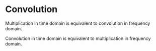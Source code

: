 # Convolution

Multiplication in time domain is equivalent to convolution in frequency domain.

Convolution in time domain is equivalent to multiplication in frequency domain.